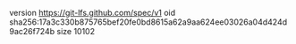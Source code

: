 version https://git-lfs.github.com/spec/v1
oid sha256:17a3c330b875765bef20fe0bd8615a62a9aa624ee03026a04d424d9ac26f724b
size 10102
